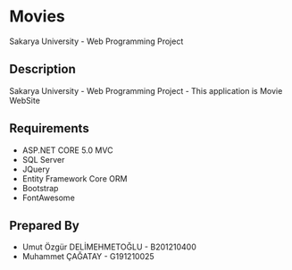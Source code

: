 # 
# Movies

Sakarya University - Web Programming Project

## Description

Sakarya University - Web Programming Project - This application is Movie WebSite

## Requirements

* ASP.NET CORE 5.0 MVC
* SQL Server
* JQuery
* Entity Framework Core ORM
* Bootstrap
* FontAwesome

## Prepared By

* Umut Özgür DELİMEHMETOĞLU - B201210400
* Muhammet ÇAĞATAY - G191210025
